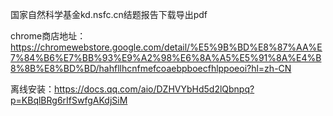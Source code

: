 国家自然科学基金kd.nsfc.cn结题报告下载导出pdf

chrome商店地址：https://chromewebstore.google.com/detail/%E5%9B%BD%E8%87%AA%E7%84%B6%E7%BB%93%E9%A2%98%E6%8A%A5%E5%91%8A%E4%B8%8B%E8%BD%BD/hahfllhcnfmefcoaebpboecfhlppoeoi?hl=zh-CN

离线安装：https://docs.qq.com/aio/DZHVYbHd5d2lQbnpq?p=KBqlBRg6rIfSwfgAKdjSiM

